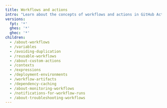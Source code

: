 ```yaml
---
title: Workflows and actions
intro: "Learn about the concepts of workflows and actions in GitHub Actions."
versions:
  fpt: '*'
  ghes: '*'
  ghec: '*'
children:
  - /about-workflows
  - /variables
  - /avoiding-duplication
  - /reusable-workflows
  - /about-custom-actions
  - /contexts
  - /expressions
  - /deployment-environments
  - /workflow-artifacts
  - /dependency-caching
  - /about-monitoring-workflows
  - /notifications-for-workflow-runs
  - /about-troubleshooting-workflows
---
```

